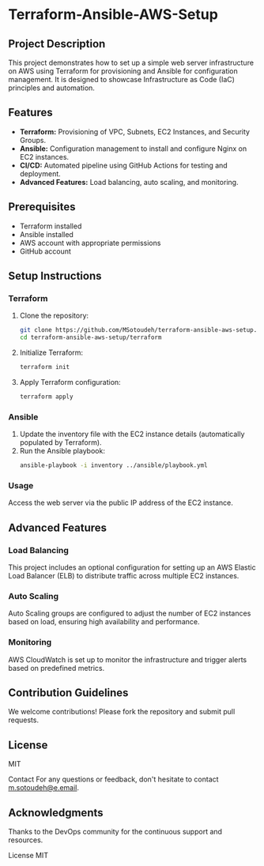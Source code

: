 # Terraform-Ansible-AWS-Setup

## Project Description
This project demonstrates how to set up a simple web server infrastructure on AWS using Terraform for provisioning and Ansible for configuration management. It is designed to showcase Infrastructure as Code (IaC) principles and automation.

## Features
- **Terraform:** Provisioning of VPC, Subnets, EC2 Instances, and Security Groups.
- **Ansible:** Configuration management to install and configure Nginx on EC2 instances.
- **CI/CD:** Automated pipeline using GitHub Actions for testing and deployment.
- **Advanced Features:** Load balancing, auto scaling, and monitoring.

## Prerequisites
- Terraform installed
- Ansible installed
- AWS account with appropriate permissions
- GitHub account

## Setup Instructions

### Terraform
1. Clone the repository:
   ```bash
   git clone https://github.com/MSotoudeh/terraform-ansible-aws-setup.git
   cd terraform-ansible-aws-setup/terraform
2. Initialize Terraform:
   ```bash
   terraform init
3. Apply Terraform configuration:
   ```bash
   terraform apply

### Ansible
1. Update the inventory file with the EC2 instance details (automatically populated by Terraform).
2. Run the Ansible playbook:
   ```bash
   ansible-playbook -i inventory ../ansible/playbook.yml

### Usage
Access the web server via the public IP address of the EC2 instance.

## Advanced Features
### Load Balancing
This project includes an optional configuration for setting up an AWS Elastic Load Balancer (ELB) to distribute traffic across multiple EC2 instances.

### Auto Scaling
Auto Scaling groups are configured to adjust the number of EC2 instances based on load, ensuring high availability and performance.

### Monitoring
AWS CloudWatch is set up to monitor the infrastructure and trigger alerts based on predefined metrics.

## Contribution Guidelines
We welcome contributions! Please fork the repository and submit pull requests.

## License
MIT

Contact
For any questions or feedback, don't hesitate to contact m.sotoudeh@e.email.

## Acknowledgments
Thanks to the DevOps community for the continuous support and resources.

License
MIT

